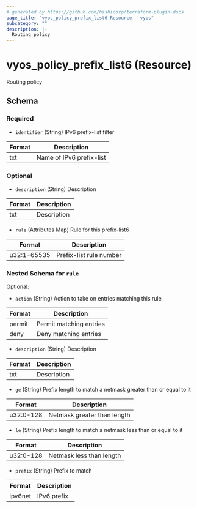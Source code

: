 ```yaml
---
# generated by https://github.com/hashicorp/terraform-plugin-docs
page_title: "vyos_policy_prefix_list6 Resource - vyos"
subcategory: ""
description: |-
  Routing policy
---
```


# vyos_policy_prefix_list6 (Resource)

Routing policy



<!-- schema generated by tfplugindocs -->
## Schema

### Required

- `identifier` (String) IPv6 prefix-list filter

|  Format  |  Description  |
|----------|---------------|
|  txt  |  Name of IPv6 prefix-list  |

### Optional

- `description` (String) Description

|  Format  |  Description  |
|----------|---------------|
|  txt  |  Description  |
- `rule` (Attributes Map) Rule for this prefix-list6

|  Format  |  Description  |
|----------|---------------|
|  u32:1-65535  |  Prefix-list rule number  | (see [below for nested schema](#nestedatt--rule))

<a id="nestedatt--rule"></a>
### Nested Schema for `rule`

Optional:

- `action` (String) Action to take on entries matching this rule

|  Format  |  Description  |
|----------|---------------|
|  permit  |  Permit matching entries  |
|  deny  |  Deny matching entries  |
- `description` (String) Description

|  Format  |  Description  |
|----------|---------------|
|  txt  |  Description  |
- `ge` (String) Prefix length to match a netmask greater than or equal to it

|  Format  |  Description  |
|----------|---------------|
|  u32:0-128  |  Netmask greater than length  |
- `le` (String) Prefix length to match a netmask less than or equal to it

|  Format  |  Description  |
|----------|---------------|
|  u32:0-128  |  Netmask less than length  |
- `prefix` (String) Prefix to match

|  Format  |  Description  |
|----------|---------------|
|  ipv6net  |  IPv6 prefix  |
